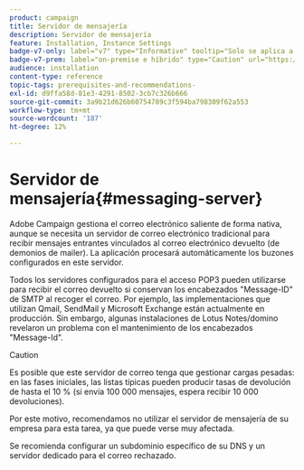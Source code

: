 ```yaml
---
product: campaign
title: Servidor de mensajería
description: Servidor de mensajería
feature: Installation, Instance Settings
badge-v7-only: label="v7" type="Informative" tooltip="Solo se aplica a Campaign Classic v7"
badge-v7-prem: label="on-premise e híbrido" type="Caution" url="https://experienceleague.adobe.com/docs/campaign-classic/using/installing-campaign-classic/architecture-and-hosting-models/hosting-models-lp/hosting-models.html?lang=es" tooltip="Se aplica solo a implementaciones On-premise e híbridas"
audience: installation
content-type: reference
topic-tags: prerequisites-and-recommendations-
exl-id: d9ffa58d-81e3-4291-8502-3cb7c326b666
source-git-commit: 3a9b21d626b60754789c3f594ba798309f62a553
workflow-type: tm+mt
source-wordcount: '187'
ht-degree: 12%

---
```


# Servidor de mensajería{#messaging-server}



Adobe Campaign gestiona el correo electrónico saliente de forma nativa, aunque se necesita un servidor de correo electrónico tradicional para recibir mensajes entrantes vinculados al correo electrónico devuelto (de demonios de mailer). La aplicación procesará automáticamente los buzones configurados en este servidor.

Todos los servidores configurados para el acceso POP3 pueden utilizarse para recibir el correo devuelto si conservan los encabezados &quot;Message-ID&quot; de SMTP al recoger el correo. Por ejemplo, las implementaciones que utilizan Qmail, SendMail y Microsoft Exchange están actualmente en producción. Sin embargo, algunas instalaciones de Lotus Notes/domino revelaron un problema con el mantenimiento de los encabezados &quot;Message-Id&quot;.

>[!CAUTION]
>
>Es posible que este servidor de correo tenga que gestionar cargas pesadas: en las fases iniciales, las listas típicas pueden producir tasas de devolución de hasta el 10 % (si envía 100 000 mensajes, espera recibir 10 000 devoluciones).
>
>Por este motivo, recomendamos no utilizar el servidor de mensajería de su empresa para esta tarea, ya que puede verse muy afectada.
>
>Se recomienda configurar un subdominio específico de su DNS y un servidor dedicado para el correo rechazado.
